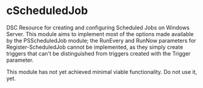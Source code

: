 # cScheduledJob
DSC Resource for creating and configuring Scheduled Jobs on Windows Server.
This module aims to implement most of the options made available by the PSScheduledJob module; the RunEvery and RunNow parameters for Register-ScheduledJob cannot be implemented, as they simply create triggers that can't be distinguished from triggers created with the Trigger parameter.

This module has not yet achieved minimal viable functionality. Do not use it, yet.


